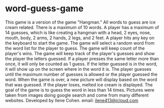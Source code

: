 # word-guess-game
This game is a version of the game "Hangman."  All words to guess
are ice cream related.
There is a maximum of 10 words.
A player has a maximum of 14 guesses, which is like creating a hangman with a head, 2 eyes, nose, mouth, body, 2 arms, 2 hands, 2 legs, and 2 feet.
A player hits any key on the keyboard to start the game.
The game will select a random word from the word list for the player to guess.
The game will keep count of the player's wins.
The game will keep track of the player's guesses and show the player the letters guessed. If a player presses the same letter more than once, it will only be counted as 1 guess.
If the letter guessed is in the word, it will show up on the screen where in the word it is.
The player guesses until the maximum number of guesses is allowed or the player guessed the word. 
When the game is over, a new picture will display based on the word that was guessed. If the player loses, melted ice cream is displayed.
The goal of the game is to guess the word in less than 14 times.
Pictures were taken from images doing google search and come from many different websites.
Developed by Ilene Cohen.
email: ilene413@icloud.com
